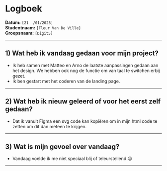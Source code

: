 # Logboek

**Datum:** `[21  /01/2025]`  
**Studentnaam:** `[Fleur Van De Ville]`  
**Groepsnaam:** `[Digit5]`

---

## 1) Wat heb ik vandaag gedaan voor mijn project?

- Ik heb samen met Matteo en Arno de laatste aanpassingen gedaan aan het design. We hebben ook nog de functie om van taal te switchen erbij gezet.
- Ik ben gestart met het coderen van de landing page.


---
## 2) Wat heb ik nieuw geleerd of voor het eerst zelf gedaan?
 
- Dat ik vanuit Figma een svg code kan kopiëren om in mijn html code te zetten om dit dan meteen te krijgen.

---

## 3) Wat is mijn gevoel over vandaag?

- Vandaag voelde ik me niet speciaal blij of teleurstellend.😐

---
